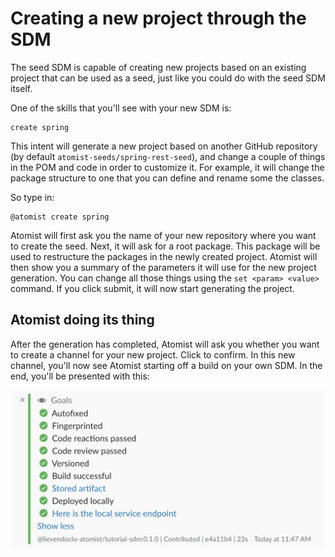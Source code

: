 # Creating a new project through the SDM

The seed SDM is capable of creating new projects based on an existing project that can be used as a seed, just like you could do with the seed SDM itself.

One of the skills that you'll see with your new SDM is:

```
create spring
```

This intent will generate a new project based on another GitHub repository (by default `atomist-seeds/spring-rest-seed`), and change a couple of things in the POM and code in order to customize it. For example, it will change the package structure to one that you can define and rename some the classes.

So type in:

```
@atomist create spring
```

Atomist will first ask you the name of your new repository where you want to create the seed. Next, it will ask for a root package. This package will be used to restructure the packages in the newly created project. Atomist will then show you a summary of the parameters it will use for the new project generation. You can change all those things using the `set <param> <value>` command. If you click submit, it will now start generating the project.

## Atomist doing its thing

After the generation has completed, Atomist will ask you whether you want to create a channel for your new project. Click to confirm. In this new channel, you'll now see Atomist starting off a build on your own SDM. In the end, you'll be presented with this:

![seed build](../images/seed-project-build.png)